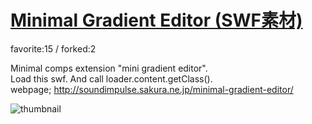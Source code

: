 # [Minimal Gradient Editor (SWF素材)](http://wonderfl.net/c/6i8T)

favorite:15 / forked:2

Minimal comps extension "mini gradient editor".  
Load this swf. And call loader.content.getClass().  
webpage; http://soundimpulse.sakura.ne.jp/minimal-gradient-editor/

![thumbnail](./thumbnail.jpg)